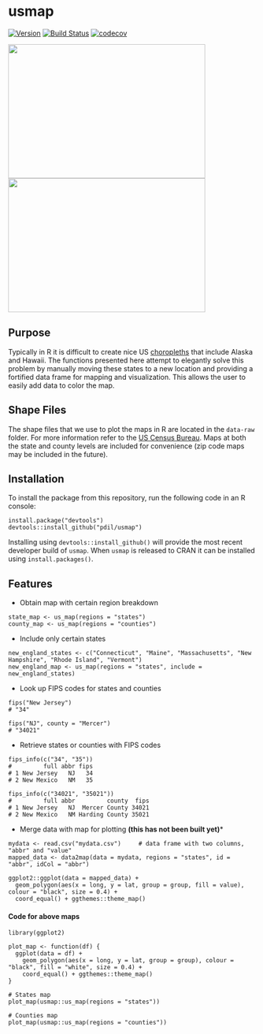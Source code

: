 # usmap
[![Version](https://badge.fury.io/gh/pdil%2Fusmap.svg)](https://github.com/pdil/usmap/releases) [![Build Status](https://travis-ci.org/pdil/usmap.svg?branch=master)](https://travis-ci.org/pdil/usmap) [![codecov](https://codecov.io/gh/pdil/usmap/branch/master/graph/badge.svg)](https://codecov.io/gh/pdil/usmap)

<img src="https://github.com/pdil/us-map/blob/master/blank-state-map.png" width="400" height="272" />
<img src="https://github.com/pdil/us-map/blob/master/blank-county-map.png" width="400" height="272" />

## Purpose
Typically in R it is difficult to create nice US [choropleths](https://en.wikipedia.org/wiki/Choropleth_map) that include Alaska and Hawaii. The functions presented here attempt to elegantly solve this problem by manually moving these states to a new location and providing a fortified data frame for mapping and visualization. This allows the user to easily add data to color the map.

## Shape Files
The shape files that we use to plot the maps in R are located in the `data-raw` folder. For more information refer to the [US Census Bureau](https://www.census.gov/geo/maps-data/data/tiger-cart-boundary.html). Maps at both the state and county levels are included for convenience (zip code maps may be included in the future).

## Installation
To install the package from this repository, run the following code in an R console:
```{r}
install.package("devtools")
devtools::install_github("pdil/usmap")
```
Installing using ```devtools::install_github()``` will provide the most recent developer build of ```usmap```.
When ```usmap``` is released to CRAN it can be installed using ```install.packages()```.

## Features
* Obtain map with certain region breakdown
```{r}
state_map <- us_map(regions = "states")
county_map <- us_map(regions = "counties")
```
* Include only certain states
```{r}
new_england_states <- c("Connecticut", "Maine", "Massachusetts", "New Hampshire", "Rhode Island", "Vermont")
new_england_map <- us_map(regions = "states", include = new_england_states)
```
* Look up FIPS codes for states and counties
```{r}
fips("New Jersey")
# "34"

fips("NJ", county = "Mercer")
# "34021"
```
* Retrieve states or counties with FIPS codes
```{r}
fips_info(c("34", "35"))
#         full abbr fips
# 1 New Jersey   NJ   34 
# 2 New Mexico   NM   35

fips_info(c("34021", "35021"))
#         full abbr         county  fips
# 1 New Jersey   NJ  Mercer County 34021
# 2 New Mexico   NM Harding County 35021
```
* Merge data with map for plotting **(this has not been built yet)***
```{r}
mydata <- read.csv("mydata.csv")     # data frame with two columns, "abbr" and "value"
mapped_data <- data2map(data = mydata, regions = "states", id = "abbr", idCol = "abbr")

ggplot2::ggplot(data = mapped_data) +
  geom_polygon(aes(x = long, y = lat, group = group, fill = value), colour = "black", size = 0.4) +
  coord_equal() + ggthemes::theme_map()
```

#### Code for above maps
```{r}
library(ggplot2)

plot_map <- function(df) {
  ggplot(data = df) + 
    geom_polygon(aes(x = long, y = lat, group = group), colour = "black", fill = "white", size = 0.4) +
    coord_equal() + ggthemes::theme_map()
}

# States map
plot_map(usmap::us_map(regions = "states"))

# Counties map
plot_map(usmap::us_map(regions = "counties"))
```
